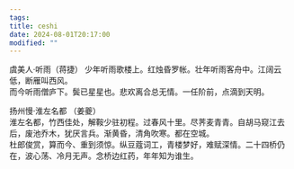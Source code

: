 ```yaml
---
tags: 
title: ceshi
date: 2024-08-01T20:17:00
modified: ""
---
```


虞美人·听雨（蒋捷）
少年听雨歌楼上。红烛昏罗帐。壮年听雨客舟中。江阔云低，断雁叫西风。  
而今听雨僧庐下。鬓已星星也。悲欢离合总无情。一任阶前，点滴到天明。

扬州慢·淮左名都 （姜夔）  
淮左名都，竹西佳处，解鞍少驻初程。过春风十里。尽荠麦青青。自胡马窥江去后，废池乔木，犹厌言兵。渐黄昏，清角吹寒。都在空城。  
杜郎俊赏，算而今、重到须惊。纵豆蔻词工，青楼梦好，难赋深情。二十四桥仍在，波心荡、冷月无声。念桥边红药，年年知为谁生。


